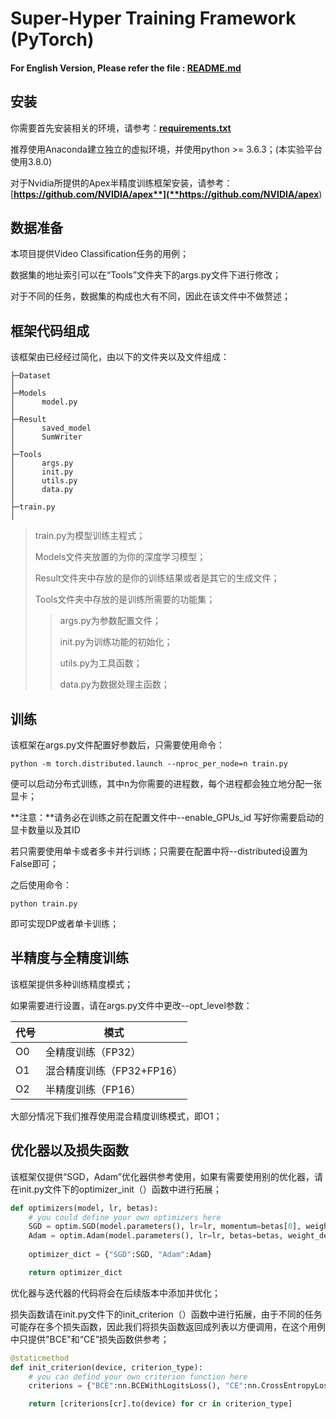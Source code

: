 # Super-Hyper Training Framework (PyTorch)



#### For English Version, Please refer the file : [**README.md**](README.md)



## 安装 

你需要首先安装相关的环境，请参考：[**requirements.txt**](requirements.txt)

推荐使用Anaconda建立独立的虚拟环境，并使用python >= 3.6.3；(本实验平台使用3.8.0)

对于Nvidia所提供的Apex半精度训练框架安装，请参考：[**https://github.com/NVIDIA/apex**](**https://github.com/NVIDIA/apex**)



## 数据准备

本项目提供Video Classification任务的用例；

数据集的地址索引可以在“Tools”文件夹下的args.py文件下进行修改；

对于不同的任务，数据集的构成也大有不同，因此在该文件中不做赘述；



## 框架代码组成

该框架由已经经过简化，由以下的文件夹以及文件组成：

```shell
├─Dataset
│
├─Models
│      model.py
│
├─Result
│      saved_model
│      SumWriter
│
├─Tools
│      args.py
│      init.py
│      utils.py
│      data.py
│
├─train.py
│
```

> train.py为模型训练主程式；
>
> Models文件夹放置的为你的深度学习模型；
>
> Result文件夹中存放的是你的训练结果或者是其它的生成文件；
>
> Tools文件夹中存放的是训练所需要的功能集；
>
> > args.py为参数配置文件；
> >
> > init.py为训练功能的初始化；
> >
> > utils.py为工具函数；
> >
> > data.py为数据处理主函数；



## 训练

该框架在args.py文件配置好参数后，只需要使用命令：

```shell
python -m torch.distributed.launch --nproc_per_node=n train.py
```

便可以启动分布式训练，其中n为你需要的进程数，每个进程都会独立地分配一张显卡；

**注意：**请务必在训练之前在配置文件中--enable_GPUs_id 写好你需要启动的显卡数量以及其ID

若只需要使用单卡或者多卡并行训练；只需要在配置中将--distributed设置为False即可；

之后使用命令：

```shell
python train.py
```

即可实现DP或者单卡训练；



## 半精度与全精度训练

该框架提供多种训练精度模式；

如果需要进行设置，请在args.py文件中更改--opt_level参数：

| 代号 | 模式                      |
| ---- | ------------------------- |
| O0   | 全精度训练（FP32）        |
| O1   | 混合精度训练（FP32+FP16） |
| O2   | 半精度训练（FP16）        |

大部分情况下我们推荐使用混合精度训练模式，即O1；



## 优化器以及损失函数

该框架仅提供“SGD，Adam”优化器供参考使用，如果有需要使用别的优化器，请在init.py文件下的optimizer_init（）函数中进行拓展；

```python
def optimizers(model, lr, betas):
    # you could define your own optimizers here
    SGD = optim.SGD(model.parameters(), lr=lr, momentum=betas[0], weight_decay=1e-2)
    Adam = optim.Adam(model.parameters(), lr=lr, betas=betas, weight_decay=1e-3)
	
    optimizer_dict = {"SGD":SGD, "Adam":Adam}

    return optimizer_dict
```
优化器与迭代器的代码将会在后续版本中添加并优化；



损失函数请在init.py文件下的init_criterion（）函数中进行拓展，由于不同的任务可能存在多个损失函数，因此我们将损失函数返回成列表以方便调用，在这个用例中只提供"BCE"和“CE”损失函数供参考；

```python
@staticmethod
def init_criterion(device, criterion_type):
    # you can defind your own criterion function here
    criterions = {"BCE":nn.BCEWithLogitsLoss(), "CE":nn.CrossEntropyLoss()}

    return [criterions[cr].to(device) for cr in criterion_type]
```
